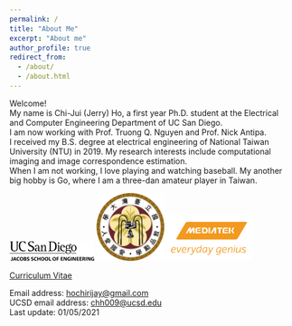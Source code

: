 ```yaml
---
permalink: /
title: "About Me"
excerpt: "About me"
author_profile: true
redirect_from: 
  - /about/
  - /about.html
---
```


Welcome! <br> My name is Chi-Jui (Jerry) Ho, a first year Ph.D. student at the Electrical and Computer Engineering Department of UC San Diego. <br/>
I am now working with Prof. Truong Q. Nguyen and Prof. Nick Antipa. <br/>
I received my B.S. degree at electrical engineering of National Taiwan University (NTU) in 2019. My research interests include computational imaging and image correspondence estimation.<br/>
When I am not working, I love playing and watching baseball. My another big hobby is Go, where I am a three-dan amateur player in Taiwan. <br/>

<img src='/images/UCSD.png' width='150' >
<img src='/images/NTU.png' width='120' >
<img src='/images/MTK.jpg' width='150' > <br/>

[Curriculum Vitae](http://JerryHoTaiwan.github.io/files/CV_Chi_Jui_Ho_UCSD_202108.pdf) <br/>

Email address: hochirijay@gmail.com <br/>
UCSD email address: chh009@ucsd.edu <br/>
Last update: 01/05/2021
